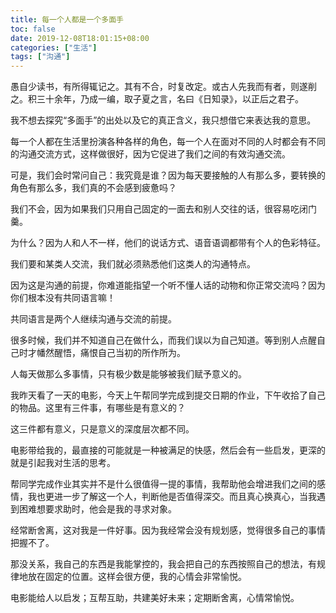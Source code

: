 ```yaml
---
title: 每一个人都是一个多面手
toc: false
date: 2019-12-08T18:01:15+08:00
categories: ["生活"]
tags: ["沟通"]
---
```

愚自少读书，有所得辄记之。其有不合，时复改定。或古人先我而有者，则遂削之。积三十余年，乃成一编，取子夏之言，名曰《日知录》，以正后之君子。

<!--more-->


我不想去探究“多面手”的出处以及它的真正含义，我只想借它来表达我的意思。


每一个人都在生活里扮演各种各样的角色，每一个人在面对不同的人时都会有不同的沟通交流方式，这样做很好，因为它促进了我们之间的有效沟通交流。


可是，我们会时常问自己：我究竟是谁？因为每天要接触的人有那么多，要转换的角色有那么多，我们真的不会感到疲惫吗？


我们不会，因为如果我们只用自己固定的一面去和别人交往的话，很容易吃闭门羹。


为什么？因为人和人不一样，他们的说话方式、语音语调都带有个人的色彩特征。


我们要和某类人交流，我们就必须熟悉他们这类人的沟通特点。


因为这是沟通的前提，你难道能指望一个听不懂人话的动物和你正常交流吗？因为你们根本没有共同语言嘛！


共同语言是两个人继续沟通与交流的前提。


很多时候，我们并不知道自己在做什么，而我们误以为自己知道。等到别人点醒自己时才幡然醒悟，痛恨自己当初的所作所为。


人每天做那么多事情，只有极少数是能够被我们赋予意义的。


我昨天看了一天的电影，今天上午帮同学完成到提交日期的作业，下午收拾了自己的物品。这里有三件事，有哪些是有意义的？


这三件都有意义，只是意义的深度层次都不同。


电影带给我的，最直接的可能就是一种被满足的快感，然后会有一些启发，更深的就是引起我对生活的思考。


帮同学完成作业其实并不是什么很值得一提的事情，我帮助他会增进我们之间的感情，我也更进一步了解这一个人，判断他是否值得深交。而且真心换真心，当我遇到困难想要求助时，他会是我的寻求对象。


经常断舍离，这对我是一件好事。因为我经常会没有规划感，觉得很多自己的事情把握不了。


那没关系，我自己的东西是我能掌控的，我会把自己的东西按照自己的想法，有规律地放在固定的位置。这样会很方便，我的心情会非常愉悦。


电影能给人以启发；互帮互助，共建美好未来；定期断舍离，心情常愉悦。